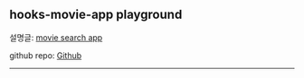 ## hooks-movie-app playground

설명글: [movie search app](https://www.freecodecamp.org/news/how-to-build-a-movie-search-app-using-react-hooks-24eb72ddfaf7/)

github repo: [Github](https://github.com/samie820/hooks-movie-app)

---
